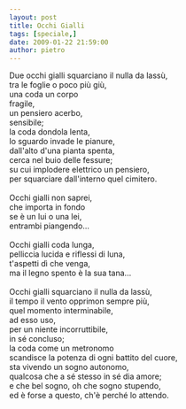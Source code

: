 ```yaml
---
layout: post
title: Occhi Gialli
tags: [speciale,]
date: 2009-01-22 21:59:00
author: pietro
---
```

Due occhi gialli squarciano il nulla da lassù,<br/>tra le foglie o poco più giù,<br/>una coda un corpo<br/>fragile,<br/>un pensiero acerbo,<br/>sensibile;<br/>la coda dondola lenta,<br/>lo sguardo invade le pianure,<br/>dall'alto d'una pianta spenta,<br/>cerca nel buio delle fessure;<br/>su cui implodere elettrico un pensiero,<br/>per squarciare dall'interno quel cimitero.<br/><br/>Occhi gialli non saprei,<br/>che importa in fondo<br/>se è un lui o una lei,<br/>entrambi piangendo...<br/><br/>Occhi gialli coda lunga,<br/>pelliccia lucida e riflessi di luna,<br/>t'aspetti dì che venga,<br/>ma il legno spento è la sua tana...<br/><br/>Occhi gialli  squarciano il nulla da lassù,<br/>il tempo il vento opprimon sempre più,<br/>quel momento interminabile,<br/>ad esso uso,<br/>per un niente incorruttibile,<br/>in sé concluso;<br/>la coda come un metronomo<br/>scandisce la potenza di ogni battito del cuore,<br/>sta vivendo un sogno autonomo,<br/>qualcosa che a sé stesso in sé dia amore;<br/>e che bel sogno, oh che sogno stupendo,<br/>ed è forse a questo, ch'è perché lo attendo.
